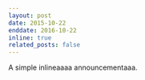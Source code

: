 ```yaml
---
layout: post
date: 2015-10-22
enddate: 2016-10-22
inline: true
related_posts: false
---
```


A simple inlineaaaa announcementaaa.
